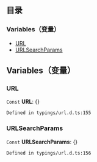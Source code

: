 ## 目录

### Variables（变量）
- [URL](#url)
- [URLSearchParams](#urlsearchparams)

## Variables（变量）

[](id:url)
### URL
`Const` **URL**: {}
```
Defined in typings/url.d.ts:155
```

[](id:urlsearchparams)
### URLSearchParams
`Const` **URLSearchParams**:  {}
```
Defined in typings/url.d.ts:156
```
